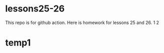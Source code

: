 # lessons25-26
This repo is for github action. Here is homework for lessons 25 and 26.
1
2



 
# temp1
